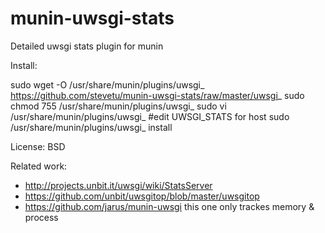 munin-uwsgi-stats
=================

Detailed uwsgi stats plugin for munin

Install:

sudo wget -O /usr/share/munin/plugins/uwsgi_  https://github.com/stevetu/munin-uwsgi-stats/raw/master/uwsgi_
sudo chmod 755 /usr/share/munin/plugins/uwsgi_
sudo vi /usr/share/munin/plugins/uwsgi_ #edit UWSGI_STATS for host
sudo /usr/share/munin/plugins/uwsgi_ install 

License: BSD

Related work:
 - http://projects.unbit.it/uwsgi/wiki/StatsServer
 - https://github.com/unbit/uwsgitop/blob/master/uwsgitop
 - https://github.com/jarus/munin-uwsgi
    this one only trackes memory & process

